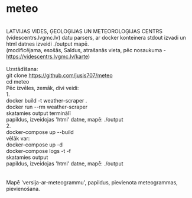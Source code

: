 # meteo
</br>LATVIJAS VIDES, ĢEOLOĢIJAS UN METEOROLOĢIJAS CENTRS (videscentrs.lvgmc.lv) datu parsers, ar docker konteinera stdout izvadi un html datnes izveidi ./output mapē.
</br>(modificējama, esošās, Saldus, atrašanās vieta, pēc nosaukuma - https://videscentrs.lvgmc.lv/karte)  
</br>Uzstādīšana:
</br>git clone https://github.com/jusis707/meteo
</br> cd meteo
</br>Pēc izvēles, zemāk, divi veidi:
</br>1.
</br>docker build -t weather-scraper .
</br>docker run --rm weather-scraper
</br>skatamies output terminālī
</br>papildus, izveidojas 'html' datne, mapē: ./output
</br>2.
</br>docker-compose up --build
</br>vēlāk var:
</br>docker-compose up -d
</br>docker-compose logs -t -f
</br>skatamies output
</br>papildus, izveidojas 'html' datne, mapē: ./output
</br>
</br>
</br>Mapē 'versija-ar-meteogrammu', papildus, pievienota meteogrammas, pievienošana.
</br>
</br>
</br>
